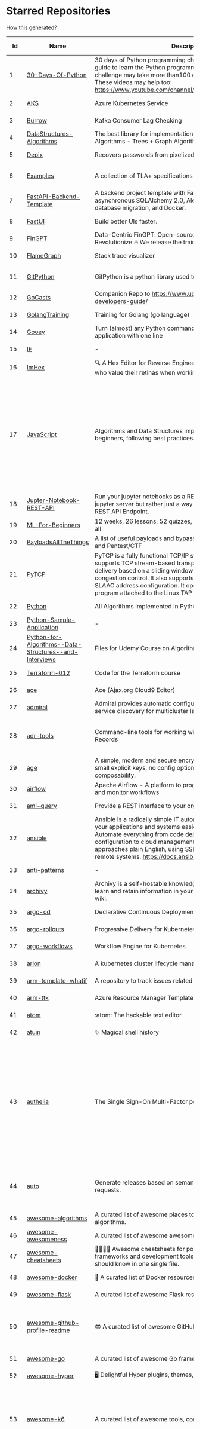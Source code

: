 # Starred Repositories  
[How this generated?](../master/USAGE.md)  
  
| Id 			| Name			| Description | Star Counts | Topics/Tags   | Last Updated 	|  
| ----------- | ----------- 	| ----------- | ----------- | ----------- 	| -----------   |  
|1|[30-Days-Of-Python](https://github.com/Asabeneh/30-Days-Of-Python.git)|30 days of Python programming challenge is a step-by-step guide to learn the Python programming language in 30 days. This challenge may take more than100 days, follow your own pace.  These videos may help too: https://www.youtube.com/channel/UC7PNRuno1rzYPb1xLa4yktw|28268||8-7-2023|  
|2|[AKS](https://github.com/Azure/AKS.git)|Azure Kubernetes Service|1855||12-1-2024|  
|3|[Burrow](https://github.com/linkedin/Burrow.git)|Kafka Consumer Lag Checking|3612||30-10-2023|  
|4|[DataStructures-Algorithms](https://github.com/rachitiitr/DataStructures-Algorithms.git)|The best library for implementation of all Data Structures and Algorithms - Trees + Graph Algorithms too!|2657||13-6-2021|  
|5|[Depix](https://github.com/spipm/Depix.git)|Recovers passwords from pixelized screenshots|24891||27-11-2023|  
|6|[Examples](https://github.com/tlaplus/Examples.git)|A collection of TLA+ specifications of varying complexities|1177|tlaplus, pluscal, protocol, algorithm|7-12-2023|  
|7|[FastAPI-Backend-Template](https://github.com/Aeternalis-Ingenium/FastAPI-Backend-Template.git)|A backend project template with FastAPI, PostgreSQL with asynchronous SQLAlchemy 2.0, Alembic for asynchronous database migration, and Docker.|486||13-12-2023|  
|8|[FastUI](https://github.com/pydantic/FastUI.git)|Build better UIs faster.|3198|fastapi, pydantic, python, react|29-12-2023|  
|9|[FinGPT](https://github.com/AI4Finance-Foundation/FinGPT.git)|Data-Centric FinGPT.  Open-source for open finance!  Revolutionize 🔥    We release the trained model on HuggingFace.|10220||26-12-2023|  
|10|[FlameGraph](https://github.com/brendangregg/FlameGraph.git)|Stack trace visualizer|15889||7-11-2023|  
|11|[GitPython](https://github.com/gitpython-developers/GitPython.git)|GitPython is a python library used to interact with Git repositories.|4238|git-porcelain, git-plumbing, python-library|10-1-2024|  
|12|[GoCasts](https://github.com/StephenGrider/GoCasts.git)|Companion Repo to https://www.udemy.com/go-the-complete-developers-guide/|2033||25-8-2017|  
|13|[GolangTraining](https://github.com/GoesToEleven/GolangTraining.git)|Training for Golang (go language)|9433||28-8-2023|  
|14|[Gooey](https://github.com/chriskiehl/Gooey.git)|Turn (almost) any Python command line program into a full GUI application with one line|20061||8-5-2022|  
|15|[IF](https://github.com/deep-floyd/IF.git)|-|7345||2-6-2023|  
|16|[ImHex](https://github.com/WerWolv/ImHex.git)|🔍 A Hex Editor for Reverse Engineers, Programmers and people who value their retinas when working at 3 AM.|31408||11-1-2024|  
|17|[JavaScript](https://github.com/TheAlgorithms/JavaScript.git)|Algorithms and Data Structures implemented in JavaScript for beginners, following best practices.|30207|algorithm, algorithm-challenges, data-structures, cryptography, cipher, search, sort, sorting-algorithms, mathematics, conversions, hacktoberfest, javascript, algorithms-implemented, algorithms|4-1-2024|  
|18|[Jupter-Notebook-REST-API](https://github.com/Invictify/Jupter-Notebook-REST-API.git)|Run your jupyter notebooks as a REST API endpoint. This isn't a jupyter server but rather just a way to run your notebooks as a REST API Endpoint.|73||31-3-2020|  
|19|[ML-For-Beginners](https://github.com/microsoft/ML-For-Beginners.git)|12 weeks, 26 lessons, 52 quizzes, classic Machine Learning for all|63777||30-11-2023|  
|20|[PayloadsAllTheThings](https://github.com/swisskyrepo/PayloadsAllTheThings.git)|A list of useful payloads and bypass for Web Application Security and Pentest/CTF|54623||11-1-2024|  
|21|[PyTCP](https://github.com/ccie18643/PyTCP.git)|PyTCP is a fully functional TCP/IP stack written in Python. It supports TCP stream-based transport with reliable packet delivery based on a sliding window mechanism and basic congestion control. It also supports IPv6/ICMPv6 protocols with SLAAC address configuration. It operates as a user space program attached to the Linux TAP interface.|318||8-11-2023|  
|22|[Python](https://github.com/TheAlgorithms/Python.git)|All Algorithms implemented in Python|174665||8-1-2024|  
|23|[Python-Sample-Application](https://github.com/uber/Python-Sample-Application.git)|-|370||9-3-2015|  
|24|[Python-for-Algorithms--Data-Structures--and-Interviews](https://github.com/jmportilla/Python-for-Algorithms--Data-Structures--and-Interviews.git)|Files for Udemy Course on Algorithms and Data Structures|2401||1-7-2022|  
|25|[Terraform-012](https://github.com/addamstj/Terraform-012.git)|Code for the Terraform course|121||6-7-2020|  
|26|[ace](https://github.com/ajaxorg/ace.git)|Ace (Ajax.org Cloud9 Editor)|26149||10-1-2024|  
|27|[admiral](https://github.com/istio-ecosystem/admiral.git)|Admiral provides automatic configuration generation, syncing and service discovery for multicluster Istio service mesh|543||10-10-2023|  
|28|[adr-tools](https://github.com/npryce/adr-tools.git)|Command-line tools for working with Architecture Decision Records|4254|architecture-decision-records, documentation, architecture, markdown|30-3-2020|  
|29|[age](https://github.com/FiloSottile/age.git)|A simple, modern and secure encryption tool (and Go library) with small explicit keys, no config options, and UNIX-style composability.|14661||10-1-2024|  
|30|[airflow](https://github.com/apache/airflow.git)|Apache Airflow - A platform to programmatically author, schedule, and monitor workflows|33051||12-1-2024|  
|31|[ami-query](https://github.com/intuit/ami-query.git)|Provide a REST interface to your organization's AMIs|39||31-8-2020|  
|32|[ansible](https://github.com/ansible/ansible.git)|Ansible is a radically simple IT automation platform that makes your applications and systems easier to deploy and maintain. Automate everything from code deployment to network configuration to cloud management, in a language that approaches plain English, using SSH, with no agents to install on remote systems. https://docs.ansible.com.|59867||11-1-2024|  
|33|[anti-patterns](https://github.com/tonybaloney/anti-patterns.git)|-|169||15-7-2022|  
|34|[archivy](https://github.com/archivy/archivy.git)|Archivy is a self-hostable knowledge repository that allows you to learn and retain information in your own personal and extensible wiki.|3122||25-7-2023|  
|35|[argo-cd](https://github.com/argoproj/argo-cd.git)|Declarative Continuous Deployment for Kubernetes|15111||11-1-2024|  
|36|[argo-rollouts](https://github.com/argoproj/argo-rollouts.git)|Progressive Delivery for Kubernetes|2338||11-1-2024|  
|37|[argo-workflows](https://github.com/argoproj/argo-workflows.git)|Workflow Engine for Kubernetes|13910||11-1-2024|  
|38|[arlon](https://github.com/arlonproj/arlon.git)|A kubernetes cluster lifecycle management and configuration tool|124||13-11-2023|  
|39|[arm-template-whatif](https://github.com/Azure/arm-template-whatif.git)|A repository to track issues related to what-if noise suppression|85||2-8-2022|  
|40|[arm-ttk](https://github.com/Azure/arm-ttk.git)|Azure Resource Manager Template Toolkit|420||22-11-2023|  
|41|[atom](https://github.com/atom/atom.git)|:atom: The hackable text editor|59812||22-11-2022|  
|42|[atuin](https://github.com/atuinsh/atuin.git)|✨ Magical shell history|13907|shell, rust, zsh, history, fish, bash|10-1-2024|  
|43|[authelia](https://github.com/authelia/authelia.git)|The Single Sign-On Multi-Factor portal for web apps|18401|totp, u2f, ldap, sso-authentication, yubikey, two-factor-authentication, docker, kubernetes, sso, multifactor, push-notifications, mfa, two-factor, authentication, security, golang, 2fa, oauth2, openid-connect, webauthn|12-1-2024|  
|44|[auto](https://github.com/intuit/auto.git)|Generate releases based on semantic version labels on pull requests.|2149|release, auto-release, github, slack, jira, releases, publishing, hack, hacktoberfest|23-10-2023|  
|45|[awesome-algorithms](https://github.com/tayllan/awesome-algorithms.git)|A curated list of awesome places to learn and/or practice algorithms.|16566||22-9-2023|  
|46|[awesome-awesomeness](https://github.com/bayandin/awesome-awesomeness.git)|A curated list of awesome awesomeness|30956||24-3-2022|  
|47|[awesome-cheatsheets](https://github.com/LeCoupa/awesome-cheatsheets.git)|👩‍💻👨‍💻 Awesome cheatsheets for popular programming languages, frameworks and development tools. They include everything you should know in one single file.|35870||29-12-2023|  
|48|[awesome-docker](https://github.com/veggiemonk/awesome-docker.git)|:whale: A curated list of Docker resources and projects|27326||4-1-2024|  
|49|[awesome-flask](https://github.com/humiaozuzu/awesome-flask.git)|A curated list of awesome Flask resources and plugins|11745||17-9-2019|  
|50|[awesome-github-profile-readme](https://github.com/abhisheknaiidu/awesome-github-profile-readme.git)|😎 A curated list of awesome GitHub Profile READMEs 📝|20917|awesome-list, awesome, github, github-readme, github-profile-readme, portfolio, profile-readme|9-10-2022|  
|51|[awesome-go](https://github.com/avelino/awesome-go.git)|A curated list of awesome Go frameworks, libraries and software|114655||6-1-2024|  
|52|[awesome-hyper](https://github.com/bnb/awesome-hyper.git)|🖥 Delightful Hyper plugins, themes, and resources|10486||13-7-2021|  
|53|[awesome-k6](https://github.com/grafana/awesome-k6.git)|A curated list of awesome tools, content and projects using k6|481|load-testing, performance-monitoring, performance-testing, test-automation, testing, testing-tools, awesome, awesome-list|11-1-2024|  
|54|[awesome-k8s-resources](https://github.com/tomhuang12/awesome-k8s-resources.git)|A curated list of awesome Kubernetes tools and resources.|2857|kubernetes, kubernetes-resources, list, awesome-list, kubernetes-networking, kubernetes-operational, kubernetes-clusters|5-7-2023|  
|55|[awesome-kubernetes](https://github.com/ramitsurana/awesome-kubernetes.git)|A curated list for awesome kubernetes sources :ship::tada:|14484||18-12-2023|  
|56|[awesome-macOS](https://github.com/iCHAIT/awesome-macOS.git)|  A curated list of awesome applications, softwares, tools and shiny things for macOS.|15029||5-1-2024|  
|57|[awesome-machine-learning](https://github.com/josephmisiti/awesome-machine-learning.git)|A curated list of awesome Machine Learning frameworks, libraries and software.|62177||6-12-2023|  
|58|[awesome-macos-command-line](https://github.com/herrbischoff/awesome-macos-command-line.git)|Use your macOS terminal shell to do awesome things.|28117||2-9-2021|  
|59|[awesome-microservices](https://github.com/mfornos/awesome-microservices.git)|A curated list of Microservice Architecture related principles and technologies.|12711||16-12-2023|  
|60|[awesome-pentest](https://github.com/enaqx/awesome-pentest.git)|A collection of awesome penetration testing resources, tools and other shiny things|19843||20-12-2023|  
|61|[awesome-python](https://github.com/vinta/awesome-python.git)|A curated list of awesome Python frameworks, libraries, software and resources|193831||13-7-2023|  
|62|[awesome-python-applications](https://github.com/mahmoud/awesome-python-applications.git)|💿 Free software that works great, and also happens to be open-source Python. |15080||31-3-2023|  
|63|[awesome-readme](https://github.com/matiassingers/awesome-readme.git)|A curated list of awesome READMEs|15986||4-11-2023|  
|64|[awesome-sanic](https://github.com/mekicha/awesome-sanic.git)|A curated list of awesome Sanic resources and extensions|720||9-5-2023|  
|65|[awesome-scalability](https://github.com/binhnguyennus/awesome-scalability.git)|The Patterns of Scalable, Reliable, and Performant Large-Scale Systems|50461||7-1-2024|  
|66|[awesome-selfhosted](https://github.com/awesome-selfhosted/awesome-selfhosted.git)|A list of Free Software network services and web applications which can be hosted on your own servers|164350||11-1-2024|  
|67|[awesome-shell](https://github.com/alebcay/awesome-shell.git)|A curated list of awesome command-line frameworks, toolkits, guides and gizmos. Inspired by awesome-php.|29753||11-11-2023|  
|68|[awesome-sysadmin](https://github.com/awesome-foss/awesome-sysadmin.git)|A curated list of amazingly awesome open-source sysadmin resources.|21151||30-11-2023|  
|69|[awesome-vscode](https://github.com/viatsko/awesome-vscode.git)|🎨 A curated list of delightful VS Code packages and resources.|23737||3-8-2023|  
|70|[awless](https://github.com/wallix/awless.git)|A Mighty CLI for AWS|4949||10-12-2018|  
|71|[aws-cdk](https://github.com/aws/aws-cdk.git)|The AWS Cloud Development Kit is a framework for defining cloud infrastructure in code|10874||12-1-2024|  
|72|[aws-cdk-examples](https://github.com/aws-samples/aws-cdk-examples.git)|Example projects using the AWS CDK|4626|cdk, cdk-examples|2-1-2024|  
|73|[aws-eks-kubernetes-masterclass](https://github.com/stacksimplify/aws-eks-kubernetes-masterclass.git)|AWS EKS Kubernetes - Masterclass   DevOps, Microservices|1105||2-1-2024|  
|74|[azure-cli](https://github.com/Azure/azure-cli.git)|Azure Command-Line Interface|3770||12-1-2024|  
|75|[azure-docs-bicep-samples](https://github.com/Azure/azure-docs-bicep-samples.git)|-|64||5-12-2023|  
|76|[azure-functions-host](https://github.com/Azure/azure-functions-host.git)|The host/runtime that powers Azure Functions|1883||12-1-2024|  
|77|[azure-monitor-opencensus-python](https://github.com/Azure-Samples/azure-monitor-opencensus-python.git)|Sample repository demonstrating Azure Monitor exporters for Opencensus Python|24||1-6-2023|  
|78|[azure-powershell](https://github.com/Azure/azure-powershell.git)|Microsoft Azure PowerShell|3946||12-1-2024|  
|79|[azure-quickstart-templates](https://github.com/Azure/azure-quickstart-templates.git)|Azure Quickstart Templates|13504||9-1-2024|  
|80|[azure-rest-api-specs](https://github.com/Azure/azure-rest-api-specs.git)|The source for REST API specifications for Microsoft Azure.|2318||12-1-2024|  
|81|[azure-sdk-for-python](https://github.com/Azure/azure-sdk-for-python.git)|This repository is for active development of the Azure SDK for Python. For consumers of the SDK we recommend visiting our public developer docs at https://docs.microsoft.com/python/azure/ or our versioned developer docs at https://azure.github.io/azure-sdk-for-python. |4053||12-1-2024|  
|82|[azure4everyone-samples](https://github.com/MarczakIO/azure4everyone-samples.git)|-|243||12-2-2022|  
|83|[badges](https://github.com/Naereen/badges.git)|:pencil: Markdown code for lots of small badges :ribbon: :pushpin: (shields.io, forthebadge.com etc) :sunglasses:. Contributions are welcome! Please add yours!|4083||24-11-2023|  
|84|[bat](https://github.com/sharkdp/bat.git)|A cat(1) clone with wings.|44613||3-1-2024|  
|85|[bcc](https://github.com/iovisor/bcc.git)|BCC - Tools for BPF-based Linux IO analysis, networking, monitoring, and more|18724||10-1-2024|  
|86|[bitcoin](https://github.com/bitcoin/bitcoin.git)|Bitcoin Core integration/staging tree|73276||11-1-2024|  
|87|[black](https://github.com/psf/black.git)|The uncompromising Python code formatter|35810||11-1-2024|  
|88|[blackfriday](https://github.com/russross/blackfriday.git)|Blackfriday: a markdown processor for Go|5288||27-10-2020|  
|89|[bokeh](https://github.com/bokeh/bokeh.git)|Interactive Data Visualization in the browser, from  Python|18479||9-1-2024|  
|90|[boulder](https://github.com/letsencrypt/boulder.git)|An ACME-based certificate authority, written in Go. |4862||11-1-2024|  
|91|[brooklin](https://github.com/linkedin/brooklin.git)|An extensible distributed system for reliable nearline data streaming at scale|874||6-12-2023|  
|92|[caddy](https://github.com/caddyserver/caddy.git)|Fast and extensible multi-platform HTTP/1-2-3 web server with automatic HTTPS|51570||10-1-2024|  
|93|[cdk8s](https://github.com/cdk8s-team/cdk8s.git)|Define Kubernetes native apps and abstractions using object-oriented programming|3963||11-1-2024|  
|94|[cdnjs](https://github.com/cdnjs/cdnjs.git)|🤖 CDN assets - The #1 free and open source CDN built to make life easier for developers.|10052|||  
|95|[celery](https://github.com/celery/celery.git)|Distributed Task Queue (development branch)|22866||11-1-2024|  
|96|[cello](https://github.com/cello-proj/cello.git)|Run infrastructure as code (IaC) software tools including CDK, Terraform and Cloud Formation via GitOps.|267||25-9-2023|  
|97|[cfssl](https://github.com/cloudflare/cfssl.git)|CFSSL: Cloudflare's PKI and TLS toolkit|8250||2-1-2024|  
|98|[chalice](https://github.com/aws/chalice.git)|Python Serverless Microframework for AWS|10148||14-12-2023|  
|99|[chaosmonkey](https://github.com/Netflix/chaosmonkey.git)|Chaos Monkey is a resiliency tool that helps applications tolerate random instance failures.|14167|||  
|100|[chartmuseum](https://github.com/helm/chartmuseum.git)|helm chart repository server|3388||31-12-2023|  
|101|[charts](https://github.com/helm/charts.git)|⚠️(OBSOLETE) Curated applications for Kubernetes|15532|kubernetes, charts, helm|21-12-2021|  
|102|[cheat.sh](https://github.com/chubin/cheat.sh.git)|the only cheat sheet you need|36823||18-4-2022|  
|103|[chef](https://github.com/chef/chef.git)|Chef Infra, a powerful automation platform that transforms infrastructure into code automating how infrastructure is configured, deployed and managed across any environment, at any scale|7391||11-1-2024|  
|104|[cilium](https://github.com/cilium/cilium.git)|eBPF-based Networking, Security, and Observability|17542|containers, bpf, security, kubernetes, kubernetes-networking, cni, kernel, loadbalancing, monitoring, troubleshooting, xdp, ebpf, k8s, observability, networking, cncf|11-1-2024|  
|105|[cli](https://github.com/cli/cli.git)|GitHub’s official command line tool|34239||11-1-2024|  
|106|[cli](https://github.com/snyk/cli.git)|Snyk CLI scans and monitors your projects for security vulnerabilities.|4674||10-1-2024|  
|107|[click](https://github.com/pallets/click.git)|Python composable command line interface toolkit|14681||29-12-2023|  
|108|[cobra](https://github.com/spf13/cobra.git)|A Commander for modern Go CLI interactions|34787||6-1-2024|  
|109|[coding-interview-university](https://github.com/jwasham/coding-interview-university.git)|A complete computer science study plan to become a software engineer.|275074||6-1-2024|  
|110|[compose](https://github.com/docker/compose.git)|Define and run multi-container applications with Docker|31448|docker, docker-compose, orchestration, go, golang|11-1-2024|  
|111|[confd](https://github.com/kelseyhightower/confd.git)|Manage local application configuration files using templates and data from etcd or consul|8227||9-12-2023|  
|112|[consul](https://github.com/hashicorp/consul.git)|Consul is a distributed, highly available, and data center aware solution to connect and configure applications across dynamic, distributed infrastructure.|27472||11-1-2024|  
|113|[containerd](https://github.com/containerd/containerd.git)|An open and reliable container runtime|15447|containerd, oci, containers, docker, cncf, cri, kubernetes, hacktoberfest|12-1-2024|  
|114|[core](https://github.com/home-assistant/core.git)|:house_with_garden: Open source home automation that puts local control and privacy first.|65573||12-1-2024|  
|115|[coreutils](https://github.com/uutils/coreutils.git)|Cross-platform Rust rewrite of the GNU coreutils|16211||11-1-2024|  
|116|[crouton](https://github.com/dnschneid/crouton.git)|Chromium OS Universal Chroot Environment|8447||27-11-2022|  
|117|[cruise-control](https://github.com/linkedin/cruise-control.git)|Cruise-control is the first of its kind to fully automate the dynamic workload rebalance and self-healing of a Kafka cluster. It provides great value to Kafka users by simplifying the operation of Kafka clusters.|2582||5-1-2024|  
|118|[curl](https://github.com/curl/curl.git)|A command line tool and library for transferring data with URL syntax, supporting DICT, FILE, FTP, FTPS, GOPHER, GOPHERS, HTTP, HTTPS, IMAP, IMAPS, LDAP, LDAPS, MQTT, POP3, POP3S, RTMP, RTMPS, RTSP, SCP, SFTP, SMB, SMBS, SMTP, SMTPS, TELNET, TFTP, WS and WSS. libcurl offers a myriad of powerful features|32834|http, https, ftp, user-agent, client, library, curl, libcurl, c, transfer-data, ldap, mqtt, sftp, scp, imaps, gopher, pop3, transferring-data, hacktoberfest, websocket|11-1-2024|  
|119|[dailybot](https://github.com/sapumar/dailybot.git)|Simple telegram bot to remind about the daily stand up|8||23-12-2021|  
|120|[dapr](https://github.com/dapr/dapr.git)|Dapr is a portable, event-driven, runtime for building distributed applications across cloud and edge.|22806||11-1-2024|  
|121|[dashboard](https://github.com/kubernetes/dashboard.git)|General-purpose web UI for Kubernetes clusters|13382||12-1-2024|  
|122|[design-patterns-for-humans](https://github.com/kamranahmedse/design-patterns-for-humans.git)|An ultra-simplified explanation to design patterns|42672||17-5-2023|  
|123|[diagrams](https://github.com/mingrammer/diagrams.git)|:art: Diagram as Code for prototyping cloud system architectures|32308||5-1-2024|  
|124|[discourse](https://github.com/discourse/discourse.git)|A platform for community discussion. Free, open, simple.|39433||12-1-2024|  
|125|[django](https://github.com/django/django.git)|The Web framework for perfectionists with deadlines.|74989||12-1-2024|  
|126|[django-health-check](https://github.com/revsys/django-health-check.git)|a pluggable app that runs a full check on the deployment, using a number of plugins to check e.g. database, queue server, celery processes, etc.|1097|django, monitoring|13-12-2023|  
|127|[dns](https://github.com/miekg/dns.git)|DNS library in Go|7611|||  
|128|[dnscontrol](https://github.com/StackExchange/dnscontrol.git)|Synchronize your DNS to multiple providers from a simple DSL|2863||11-1-2024|  
|129|[dnsperf](https://github.com/cobblau/dnsperf.git)|A DNS performance tool.|213||14-10-2017|  
|130|[docker-cheat-sheet](https://github.com/wsargent/docker-cheat-sheet.git)|Docker Cheat Sheet|21745||23-6-2022|  
|131|[docker_practice](https://github.com/yeasy/docker_practice.git)|Learn and understand Docker&Container technologies, with real DevOps practice!|23322|docker, book, cloud-computing, container, kubernetes, swarm, mesos, spark, devops, linux|30-12-2023|  
|132|[drawio](https://github.com/jgraph/drawio.git)|draw.io is a JavaScript, client-side editor for general diagramming.|37354||9-1-2024|  
|133|[duf](https://github.com/muesli/duf.git)|Disk Usage/Free Utility - a better 'df' alternative|11903||20-9-2023|  
|134|[echo](https://github.com/labstack/echo.git)|High performance, minimalist Go web framework|27550||20-12-2023|  
|135|[ecs-refarch-service-discovery](https://github.com/awslabs/ecs-refarch-service-discovery.git)|An EC2 Container Service Reference Architecture for providing Service Discovery to containers using CloudWatch Events, Lambda and Route 53 private hosted zones. |445||25-7-2016|  
|136|[eks-anywhere](https://github.com/aws/eks-anywhere.git)|Run Amazon EKS on your own infrastructure 🚀|1873|kubernetes, aws, k8s, kubernetes-cluster, kubernetes-deployment, eks, vmware, docker, baremetal, baremetal-provisioning, tinkerbell|11-1-2024|  
|137|[elasticsearch](https://github.com/elastic/elasticsearch.git)|Free and Open, Distributed, RESTful Search Engine|66388||11-1-2024|  
|138|[emissary](https://github.com/emissary-ingress/emissary.git)|open source Kubernetes-native API gateway for microservices built on the Envoy Proxy|4203||8-1-2024|  
|139|[engineering-blogs](https://github.com/kilimchoi/engineering-blogs.git)|A curated list of engineering blogs|27579||28-10-2022|  
|140|[envoy](https://github.com/envoyproxy/envoy.git)|Cloud-native high-performance edge/middle/service proxy|23330||12-1-2024|  
|141|[eruda](https://github.com/liriliri/eruda.git)|Console for mobile browsers|16692||5-11-2023|  
|142|[espanso](https://github.com/espanso/espanso.git)|Cross-platform Text Expander written in Rust|8599||17-12-2023|  
|143|[etcd](https://github.com/etcd-io/etcd.git)|Distributed reliable key-value store for the most critical data of a distributed system|45546||11-1-2024|  
|144|[ewd998](https://github.com/tlaplus-workshops/ewd998.git)|Distributed termination detection on a ring, due to Shmuel Safra:|45||21-7-2023|  
|145|[examples](https://github.com/kubernetes/examples.git)|Kubernetes application example tutorials|5920|||  
|146|[excalidraw](https://github.com/excalidraw/excalidraw.git)|Virtual whiteboard for sketching hand-drawn like diagrams|62977|productivity, collaboration, diagrams, drawing, whiteboard, canvas, hacktoberfest|11-1-2024|  
|147|[faas](https://github.com/openfaas/faas.git)|OpenFaaS - Serverless Functions Made Simple|24138||11-1-2024|  
|148|[falcon](https://github.com/falconry/falcon.git)|The no-magic web data plane API and microservices framework for Python developers, with a focus on reliability, correctness, and performance at scale.|9307||26-12-2023|  
|149|[fastapi-cache](https://github.com/long2ice/fastapi-cache.git)|fastapi-cache is a tool to cache fastapi response and function result, with backends support redis and memcached.|971||7-12-2023|  
|150|[fastapi-code-generator](https://github.com/koxudaxi/fastapi-code-generator.git)|This code generator creates FastAPI app from an openapi file.|864||7-9-2023|  
|151|[fastapi-jwt](https://github.com/testdrivenio/fastapi-jwt.git)|secure a FastAPI app by enabling authentication using JSON Web Tokens (JWTs)|100|fastapi, jwt-authentication|31-1-2023|  
|152|[fastapi-mvc](https://github.com/fastapi-mvc/fastapi-mvc.git)|Developer productivity tool for making high-quality FastAPI production-ready APIs.|515||3-1-2024|  
|153|[fastapi-utils](https://github.com/dmontagu/fastapi-utils.git)|Reusable utilities for FastAPI|1643||19-3-2023|  
|154|[fastapi_client](https://github.com/dmontagu/fastapi_client.git)|FastAPI client generator|321||11-2-2021|  
|155|[fastapi_profiler](https://github.com/sunhailin-Leo/fastapi_profiler.git)|A FastAPI Middleware of joerick/pyinstrument to check your service performance.|168||5-5-2023|  
|156|[fasthttp](https://github.com/valyala/fasthttp.git)|Fast HTTP package for Go. Tuned for high performance. Zero memory allocations in hot paths. Up to 10x faster than net/http|20573||9-1-2024|  
|157|[fauxpilot](https://github.com/fauxpilot/fauxpilot.git)|FauxPilot - an open-source alternative to GitHub Copilot server|13777||29-5-2023|  
|158|[fd](https://github.com/sharkdp/fd.git)|A simple, fast and user-friendly alternative to 'find'|30245||8-1-2024|  
|159|[fish-shell](https://github.com/fish-shell/fish-shell.git)|The user-friendly command line shell.|23299||11-1-2024|  
|160|[flasgger](https://github.com/flasgger/flasgger.git)|Easy OpenAPI specs and Swagger UI for your Flask API|3428||18-5-2023|  
|161|[flask](https://github.com/pallets/flask.git)|The Python micro framework for building web applications.|65444||1-1-2024|  
|162|[flask-caching](https://github.com/pallets-eco/flask-caching.git)|A caching extension for Flask|845||6-1-2024|  
|163|[flask-celery-example](https://github.com/miguelgrinberg/flask-celery-example.git)|This repository contains the example code for my blog article Using Celery with Flask.|1163||12-9-2021|  
|164|[flask-swagger-ui](https://github.com/sveint/flask-swagger-ui.git)|Swagger UI blueprint for flask|173||24-5-2022|  
|165|[forcediphttpsadapter](https://github.com/Roadmaster/forcediphttpsadapter.git)|A requests TransportAdapter allowing to force a specific IP for HTTPS connections.|52||11-8-2023|  
|166|[fortio](https://github.com/fortio/fortio.git)|Fortio load testing library, command line tool, advanced echo server and web UI in go (golang). Allows to specify a set query-per-second load and record latency histograms and other useful stats.|3089||19-12-2023|  
|167|[fortio-operator](https://github.com/verfio/fortio-operator.git)|Load Testing Operator within the Kubernetes cluster and outside of it.|36||18-3-2019|  
|168|[game_control](https://github.com/ChoudharyChanchal/game_control.git)|-|737||19-7-2020|  
|169|[gin](https://github.com/gin-gonic/gin.git)|Gin is a HTTP web framework written in Go (Golang). It features a Martini-like API with much better performance -- up to 40 times faster. If you need smashing performance, get yourself some Gin.|73581||13-12-2023|  
|170|[gitbook](https://github.com/GitbookIO/gitbook.git)|📝 Modern documentation format and toolchain using Git and Markdown|26067||2-3-2023|  
|171|[github-cheat-sheet](https://github.com/tiimgreen/github-cheat-sheet.git)|A list of cool features of Git and GitHub.|43947||15-10-2023|  
|172|[github-readme-stats](https://github.com/anuraghazra/github-readme-stats.git)|:zap: Dynamically generated stats for your github readmes|62351||8-1-2024|  
|173|[github1s](https://github.com/conwnet/github1s.git)|One second to read GitHub code with VS Code.|22384||17-11-2023|  
|174|[gloo](https://github.com/solo-io/gloo.git)|The Feature-rich, Kubernetes-native, Next-Generation API Gateway Built on Envoy|3927||10-1-2024|  
|175|[go-leetcode](https://github.com/austingebauer/go-leetcode.git)|A collection of 100+ popular LeetCode problems solved in Go.|1758||26-11-2023|  
|176|[go-spew](https://github.com/davecgh/go-spew.git)|Implements a deep pretty printer for Go data structures to aid in debugging|5814||30-8-2018|  
|177|[goaccess](https://github.com/allinurl/goaccess.git)|GoAccess is a real-time web log analyzer and interactive viewer that runs in a terminal in *nix systems or through your browser.|17073||11-1-2024|  
|178|[gobgp](https://github.com/osrg/gobgp.git)|BGP implemented in the Go Programming Language|3382||3-1-2024|  
|179|[gods](https://github.com/emirpasic/gods.git)|GoDS (Go Data Structures) - Sets, Lists, Stacks, Maps, Trees, Queues, and much more|14859||7-1-2024|  
|180|[golang-web-dev](https://github.com/GoesToEleven/golang-web-dev.git)|-|3260||13-12-2019|  
|181|[goldmark](https://github.com/yuin/goldmark.git)|:trophy: A markdown parser written in Go. Easy to extend, standard(CommonMark) compliant, well structured.|3080||21-11-2023|  
|182|[google-cloud-python](https://github.com/googleapis/google-cloud-python.git)|Google Cloud Client Library for Python|4502|||  
|183|[googlesre](https://github.com/google/googlesre.git)|-|151||29-10-2023|  
|184|[goreleaser](https://github.com/goreleaser/goreleaser.git)|Deliver Go binaries as fast and easily as possible|12468||12-1-2024|  
|185|[gotty](https://github.com/yudai/gotty.git)|Share your terminal as a web application|18256||13-12-2017|  
|186|[gping](https://github.com/orf/gping.git)|Ping, but with a graph|9822||15-12-2023|  
|187|[gpt-pilot](https://github.com/Pythagora-io/gpt-pilot.git)|Dev tool that writes scalable apps from scratch while the developer oversees the implementation|20373|ai, codegen, developer-tools, gpt-4, coding-assistant, research-project|10-1-2024|  
|188|[grafana](https://github.com/grafana/grafana.git)|The open and composable observability and data visualization platform. Visualize metrics, logs, and traces from multiple sources like Prometheus, Loki, Elasticsearch, InfluxDB, Postgres and many more. |58760||11-1-2024|  
|189|[graphene-django](https://github.com/graphql-python/graphene-django.git)|Build powerful, efficient, and flexible GraphQL APIs with seamless Django integration.|4184||20-12-2023|  
|190|[grequests](https://github.com/spyoungtech/grequests.git)|Requests + Gevent = <3|4361||8-6-2023|  
|191|[greykite](https://github.com/linkedin/greykite.git)|A flexible, intuitive and fast forecasting library|1765||7-6-2023|  
|192|[guacamole-server](https://github.com/apache/guacamole-server.git)|Mirror of Apache Guacamole Server|2750|||  
|193|[healthchecks](https://github.com/healthchecks/healthchecks.git)|Open-source cron job and background task monitoring service, written in Python & Django|6918||10-1-2024|  
|194|[helm-git-repo](https://github.com/yks0000/helm-git-repo.git)|A Helm Repo (Automatically build index.yaml)|1||6-4-2021|  
|195|[homebrew-cask](https://github.com/Homebrew/homebrew-cask.git)|🍻 A CLI workflow for the administration of macOS applications distributed as binaries|20312|homebrew, cask, hacktoberfest|12-1-2024|  
|196|[homepage](https://github.com/gethomepage/homepage.git)|A highly customizable homepage (or startpage / application dashboard) with Docker and service API integrations.|12262||10-1-2024|  
|197|[how-web-works](https://github.com/vasanthk/how-web-works.git)|What happens behind the scenes when we type www.google.com in a browser?|15283||13-3-2023|  
|198|[howdoi](https://github.com/gleitz/howdoi.git)|instant coding answers via the command line|10337||6-1-2024|  
|199|[htmlq](https://github.com/mgdm/htmlq.git)|Like jq, but for HTML.|6725||15-4-2023|  
|200|[htop](https://github.com/htop-dev/htop.git)|htop - an interactive process viewer|5607||11-1-2024|  
|201|[http-api-design](https://github.com/interagent/http-api-design.git)|HTTP API design guide extracted from work on the Heroku Platform API|13649||18-11-2021|  
|202|[http2smugl](https://github.com/neex/http2smugl.git)|-|507||12-10-2023|  
|203|[hub](https://github.com/mislav/hub.git)|A command-line tool that makes git easier to use with GitHub.|22618||4-10-2023|  
|204|[hugo-PaperMod](https://github.com/adityatelange/hugo-PaperMod.git)| A fast, clean, responsive Hugo theme.|7872|||  
|205|[hyper](https://github.com/vercel/hyper.git)|A terminal built on web technologies|42081||10-1-2024|  
|206|[influxdb](https://github.com/influxdata/influxdb.git)|Scalable datastore for metrics, events, and real-time analytics|27060||10-1-2024|  
|207|[ingress-nginx](https://github.com/kubernetes/ingress-nginx.git)|Ingress-NGINX Controller for Kubernetes|16187|ingress-controller, kubernetes, nginx|8-1-2024|  
|208|[inshellisense](https://github.com/microsoft/inshellisense.git)|IDE style command line auto complete|7772|autocomplete, bash, cli, fish, linux, macos, powershell, pwsh, terminal, windows, zsh|8-1-2024|  
|209|[interactive-coding-challenges](https://github.com/donnemartin/interactive-coding-challenges.git)|120+ interactive Python coding interview challenges (algorithms and data structures).  Includes Anki flashcards.|28294||5-8-2020|  
|210|[interview](https://github.com/mission-peace/interview.git)|Interview questions|10927||30-7-2018|  
|211|[ipvs](https://github.com/cloudflare/ipvs.git)|Package ipvs allows you to manage Linux IPVS services and destinations|121||8-11-2023|  
|212|[ipython](https://github.com/ipython/ipython.git)|Official repository for IPython itself. Other repos in the IPython organization contain things like the website, documentation builds, etc.|16049||10-1-2024|  
|213|[iris](https://github.com/linkedin/iris.git)|Iris is a highly configurable and flexible service for paging and messaging.|778||27-6-2022|  
|214|[iris](https://github.com/kataras/iris.git)|The fastest HTTP/2 Go Web Framework. New, modern and easy to learn. Fast development with Code you control. Unbeatable cost-performance ratio :rocket:|24636||10-1-2024|  
|215|[it-tools](https://github.com/CorentinTh/it-tools.git)|Collection of handy online tools for developers, with great UX. |7515|vuejs, tools, tool, converter, website, frontend, developer-tools, developer-productivity, productivity, javascript, typescript|21-12-2023|  
|216|[ivy](https://github.com/unifyai/ivy.git)|The Unified AI Framework|13864|python, machine-learning, deep-learning, neural-network, gpu, autograd, ivy, abstraction, template, tensorflow, pytorch, mxnet, numpy, jax|11-1-2024|  
|217|[jaeger](https://github.com/jaegertracing/jaeger.git)|CNCF Jaeger, a Distributed Tracing Platform|18886||10-1-2024|  
|218|[javascript-questions](https://github.com/lydiahallie/javascript-questions.git)|A long list of (advanced) JavaScript questions, and their explanations :sparkles:  |57916||17-11-2023|  
|219|[jedis](https://github.com/redis/jedis.git)|Redis Java client|11460|redis, java, jedis, redis-client, redis-cluster|10-1-2024|  
|220|[jira](https://github.com/go-jira/jira.git)|simple jira command line client in Go|2646||27-10-2022|  
|221|[jq](https://github.com/jqlang/jq.git)|Command-line JSON processor|27612||9-1-2024|  
|222|[jsii](https://github.com/aws/jsii.git)|jsii allows code in any language to naturally interact with JavaScript classes. It is the technology that enables the AWS Cloud Development Kit to deliver polyglot libraries from a single codebase!|2479||11-1-2024|  
|223|[k2tf](https://github.com/sl1pm4t/k2tf.git)|Kubernetes YAML to Terraform HCL converter|1116|terraform, kubernetes, yaml, hcl, tool, utility, command-line-tool, converter, hashicorp, hashicorp-terraform|5-7-2023|  
|224|[k3s](https://github.com/k3s-io/k3s.git)|Lightweight Kubernetes|25472||12-1-2024|  
|225|[k6](https://github.com/grafana/k6.git)|A modern load testing tool, using Go and JavaScript - https://k6.io|22418||11-1-2024|  
|226|[k6-benchmarks](https://github.com/grafana/k6-benchmarks.git)|-|30||13-10-2023|  
|227|[k6-example-woocommerce](https://github.com/grafana/k6-example-woocommerce.git)|Example k6 scripts targeting a WooCommerce deployment|39|examples|11-9-2023|  
|228|[kafka-monitor](https://github.com/linkedin/kafka-monitor.git)|Xinfra Monitor monitors the availability of Kafka clusters by producing synthetic workloads using end-to-end pipelines to obtain derived vital statistics - E2E latency, service produce/consume availability, offsets commit availability & latency, message loss rate and more.|1990||22-3-2023|  
|229|[kapacitor](https://github.com/influxdata/kapacitor.git)|Open source framework for processing, monitoring, and alerting on time series data|2264||27-11-2023|  
|230|[kargo](https://github.com/akuity/kargo.git)|Application lifecycle orchestration|1096|argocd, gitops, k8s, kubernetes, cd, delivery|11-1-2024|  
|231|[katib](https://github.com/kubeflow/katib.git)|Repository for hyperparameter tuning|1390||9-1-2024|  
|232|[katran](https://github.com/facebookincubator/katran.git)|A high performance layer 4 load balancer|4398||11-1-2024|  
|233|[kb](https://github.com/gnebbia/kb.git)|A minimalist command line knowledge base manager|3054||17-10-2023|  
|234|[kind](https://github.com/kubernetes-sigs/kind.git)|Kubernetes IN Docker - local clusters for testing Kubernetes|12393||26-12-2023|  
|235|[krew](https://github.com/kubernetes-sigs/krew.git)|📦 Find and install kubectl plugins|5974|kubectl, kubectl-plugins, k8s-sig-cli|14-11-2023|  
|236|[kube-capacity](https://github.com/robscott/kube-capacity.git)|A simple CLI that provides an overview of the resource requests, limits, and utilization in a Kubernetes cluster|1820|kubernetes, utilization, resource-management|4-1-2024|  
|237|[kubebuilder](https://github.com/kubernetes-sigs/kubebuilder.git)|Kubebuilder - SDK for building Kubernetes APIs using CRDs|7133||19-12-2023|  
|238|[kubectl-tree](https://github.com/ahmetb/kubectl-tree.git)|kubectl plugin to browse Kubernetes object hierarchies as a tree 🎄 (star the repo if you are using)|2743|kubectl-plugin, kubectl-plugins, kubectl|18-12-2023|  
|239|[kubectx](https://github.com/ahmetb/kubectx.git)|Faster way to switch between clusters and namespaces in kubectl|16391||25-12-2023|  
|240|[kubeflow](https://github.com/kubeflow/kubeflow.git)|Machine Learning Toolkit for Kubernetes|13316||19-12-2023|  
|241|[kubernetes-network-policy-recipes](https://github.com/ahmetb/kubernetes-network-policy-recipes.git)|Example recipes for Kubernetes Network Policies that you can just copy paste|5176||21-11-2023|  
|242|[kubescape](https://github.com/kubescape/kubescape.git)|Kubescape is an open-source Kubernetes security platform for your IDE, CI/CD pipelines, and clusters. It includes risk analysis, security, compliance, and misconfiguration scanning, saving Kubernetes users and administrators precious time, effort, and resources.|9420||11-1-2024|  
|243|[kubeshark](https://github.com/kubeshark/kubeshark.git)|The API traffic analyzer for Kubernetes providing real-time K8s protocol-level visibility, capturing and monitoring all traffic and payloads going in, out and across containers, pods, nodes and clusters. Inspired by Wireshark, purposely built for Kubernetes|10207||10-1-2024|  
|244|[kubesphere](https://github.com/kubesphere/kubesphere.git)|The container platform tailored for Kubernetes multi-cloud, datacenter, and edge management ⎈ 🖥 ☁️|13925||6-12-2023|  
|245|[kubespray](https://github.com/kubernetes-sigs/kubespray.git)|Deploy a Production Ready Kubernetes Cluster|14939||12-1-2024|  
|246|[kubewatch](https://github.com/vmware-archive/kubewatch.git)|Watch k8s events and trigger Handlers|2444||8-4-2022|  
|247|[kudu](https://github.com/projectkudu/kudu.git)|Kudu is the engine behind git/hg deployments, WebJobs, and various other features in Azure Web Sites. It can also run outside of Azure.|3086||8-12-2023|  
|248|[labs](https://github.com/docker/labs.git)|This is a collection of tutorials for learning how to use Docker with various tools. Contributions welcome.|11409||18-4-2022|  
|249|[lazydocker](https://github.com/jesseduffield/lazydocker.git)|The lazier way to manage everything docker|31911||27-10-2023|  
|250|[learn-python](https://github.com/trekhleb/learn-python.git)|📚 Playground and cheatsheet for learning Python. Collection of Python scripts that are split by topics and contain code examples with explanations.|15418||21-7-2023|  
|251|[learn-regex](https://github.com/ziishaned/learn-regex.git)|Learn regex the easy way|44811||1-6-2023|  
|252|[learnopencv](https://github.com/spmallick/learnopencv.git)|Learn OpenCV  : C++ and Python Examples|19799||9-1-2024|  
|253|[leetcode](https://github.com/gouthampradhan/leetcode.git)|Leetcode solutions|3215||11-11-2021|  
|254|[lens](https://github.com/lensapp/lens.git)|Lens - The way the world runs Kubernetes|21954|kubernetes, kubernetes-ui, kubernetes-dashboard, cloud-native, devops, containers|9-8-2023|  
|255|[leveldb](https://github.com/google/leveldb.git)|LevelDB is a fast key-value storage library written at Google that provides an ordered mapping from string keys to string values.|34324||20-4-2023|  
|256|[life](https://github.com/cheeaun/life.git)|Life - a timeline of important events in my life|2739||14-10-2018|  
|257|[linkerd2](https://github.com/linkerd/linkerd2.git)|Ultralight, security-first service mesh for Kubernetes. Main repo for Linkerd 2.x.|10103||11-1-2024|  
|258|[linux](https://github.com/torvalds/linux.git)|Linux kernel source tree|163874||12-1-2024|  
|259|[linux-insides](https://github.com/0xAX/linux-insides.git)|A little bit about a linux kernel|29044||1-9-2023|  
|260|[litestream](https://github.com/benbjohnson/litestream.git)|Streaming replication for SQLite.|9396||7-1-2024|  
|261|[litmus](https://github.com/litmuschaos/litmus.git)|Litmus helps  SREs and developers practice chaos engineering in a Cloud-native way. Chaos experiments are published at the ChaosHub  (https://hub.litmuschaos.io). Community notes is at https://hackmd.io/a4Zu_sH4TZGeih-xCimi3Q|3994|chaos-engineering, kubernetes, chaos-experiments, cloud-native, chaoshub, hacktoberfest, cncf, operator-sdk, site-reliability-engineering, golang, chaos-testing, fault-injection, google-summer-of-code, devops, fault-simulation, litmuschaos, reliability-engineering, resilience-testing, k8s, lfx|3-1-2024|  
|262|[localstack](https://github.com/localstack/localstack.git)|💻 A fully functional local AWS cloud stack. Develop and test your cloud & Serverless apps offline|50809||12-1-2024|  
|263|[logrus](https://github.com/sirupsen/logrus.git)|Structured, pluggable logging for Go.|23675||6-6-2023|  
|264|[loguru](https://github.com/Delgan/loguru.git)|Python logging made (stupidly) simple|17096||10-1-2024|  
|265|[machine](https://github.com/docker/machine.git)|Machine management for a container-centric world|6600||2-9-2019|  
|266|[manage-fastapi](https://github.com/ycd/manage-fastapi.git)|:rocket: CLI tool for FastAPI. Generating new FastAPI projects & boilerplates made easy.    |1548||1-8-2023|  
|267|[managers-playbook](https://github.com/ksindi/managers-playbook.git)|:book: Heuristics for effective management|5258||17-11-2023|  
|268|[mangum](https://github.com/jordaneremieff/mangum.git)|AWS Lambda support for ASGI applications|1519|asgi, aws, lambda, serverless, python, asyncio, api-gateway, starlette, fastapi, quart, django, sanic, aws-lambda, python3|3-11-2023|  
|269|[markdown-here](https://github.com/adam-p/markdown-here.git)|Google Chrome, Firefox, and Thunderbird extension that lets you write email in Markdown and render it before sending.|59333||30-9-2018|  
|270|[mattermost](https://github.com/mattermost/mattermost.git)|Mattermost is an open source platform for secure collaboration across the entire software development lifecycle..|27266||12-1-2024|  
|271|[mdBook](https://github.com/rust-lang/mdBook.git)|Create book from markdown files. Like Gitbook but implemented in Rust|15815||4-1-2024|  
|272|[memray](https://github.com/bloomberg/memray.git)|Memray is a memory profiler for Python|11753|||  
|273|[memtier_benchmark](https://github.com/RedisLabs/memtier_benchmark.git)|NoSQL Redis and Memcache traffic generation and benchmarking tool.|812||24-12-2023|  
|274|[metallb](https://github.com/metallb/metallb.git)|A network load-balancer implementation for Kubernetes using standard routing protocols|6374||11-1-2024|  
|275|[microservices-demo](https://github.com/GoogleCloudPlatform/microservices-demo.git)|Sample cloud-first application with 10 microservices showcasing Kubernetes, Istio, and gRPC.|15262|kubernetes, grpc, istio, gke, skaffold, sample-application, google-cloud, samples, gcp, kustomize, terraform|11-1-2024|  
|276|[minikube](https://github.com/kubernetes/minikube.git)|Run Kubernetes locally|27801||10-1-2024|  
|277|[minio](https://github.com/minio/minio.git)|The Object Store for AI Data Infrastructure|42499|||  
|278|[mito](https://github.com/mito-ds/mito.git)|The mitosheet package, trymito.io, and other public Mito code.|2094|data-science, python, data, data-visualization, data-analysis, jupyter, pandas, streamlit-component|9-1-2024|  
|279|[mkcert](https://github.com/FiloSottile/mkcert.git)|A simple zero-config tool to make locally trusted development certificates with any names you'd like.|44147||26-4-2022|  
|280|[mkdocs-material](https://github.com/squidfunk/mkdocs-material.git)|Documentation that simply works|16928|mkdocs, theme, documentation, material-design, framework, plugins|10-1-2024|  
|281|[moto](https://github.com/getmoto/moto.git)|A library that allows you to easily mock out tests based on AWS infrastructure.|7214||10-1-2024|  
|282|[ms-identity-python-webapi-azurefunctions](https://github.com/Azure-Samples/ms-identity-python-webapi-azurefunctions.git)|Python Azure Function Web API secured by Azure AD|30||4-2-2021|  
|283|[mux](https://github.com/gorilla/mux.git)|Package gorilla/mux is a powerful HTTP router and URL matcher for building Go web servers with 🦍|19726|||  
|284|[my-mac](https://github.com/nikitavoloboev/my-mac.git)|Apps/tools I use on macOS|20180||24-11-2023|  
|285|[mycli](https://github.com/dbcli/mycli.git)|A Terminal Client for MySQL with AutoCompletion and Syntax Highlighting.|11151||16-10-2023|  
|286|[mypy](https://github.com/python/mypy.git)|Optional static typing for Python|17019||12-1-2024|  
|287|[nativefier](https://github.com/nativefier/nativefier.git)|Make any web page a desktop application|34501|nodejs, electron, linux, windows, macos, desktop-application|29-9-2023|  
|288|[netdata](https://github.com/netdata/netdata.git)|Monitor your servers, containers, and applications, in high-resolution and in real-time!|66668||12-1-2024|  
|289|[nginx-admins-handbook](https://github.com/trimstray/nginx-admins-handbook.git)|How to improve NGINX performance, security, and other important things.|13293||20-10-2021|  
|290|[ngrok](https://github.com/inconshreveable/ngrok.git)|Introspected tunnels to localhost|23472||31-5-2016|  
|291|[nicstat](https://github.com/scotte/nicstat.git)|Fork of https://sourceforge.net/projects/nicstat/ to fix bugs|62||9-5-2018|  
|292|[novu](https://github.com/novuhq/novu.git)|🔥 The open-source notification infrastructure with fully functional embedded notification center 🚀🚀🚀|31523|notifications, communication, email, sms, push-notifications, transactional, javascript, typescript, nodejs, notification-center, react, reactjs, hacktoberfest, css, html, hacktoberfest-accepted|11-1-2024|  
|293|[nprogress](https://github.com/rstacruz/nprogress.git)|For slim progress bars like on YouTube, Medium, etc|25745||19-4-2020|  
|294|[ntopng](https://github.com/ntop/ntopng.git)|Web-based Traffic and Security Network Traffic Monitoring|5727||11-1-2024|  
|295|[nuclei](https://github.com/projectdiscovery/nuclei.git)|Fast and customizable vulnerability scanner based on simple YAML based DSL.|16027||11-1-2024|  
|296|[octant](https://github.com/vmware-archive/octant.git)|Highly extensible platform for developers to better understand the complexity of Kubernetes clusters.|6266||19-1-2023|  
|297|[octodns](https://github.com/octodns/octodns.git)|Tools for managing DNS across multiple providers|2877||11-1-2024|  
|298|[og-aws](https://github.com/open-guides/og-aws.git)|📙 Amazon Web Services — a practical guide|34968||24-8-2022|  
|299|[ohmyzsh](https://github.com/ohmyzsh/ohmyzsh.git)|🙃   A delightful community-driven (with 2,200+ contributors) framework for managing your zsh configuration. Includes 300+ optional plugins (rails, git, macOS, hub, docker, homebrew, node, php, python, etc), 140+ themes to spice up your morning, and an auto-update tool so that makes it easy to keep up with the latest updates from the community.|165775||10-1-2024|  
|300|[opa](https://github.com/open-policy-agent/opa.git)|Open Policy Agent (OPA) is an open source, general-purpose policy engine.|8793|opa, policy, declarative, json, compliance, cloud-native, authorization, doge, lolcat, open-policy-agent|11-1-2024|  
|301|[openapi-generator](https://github.com/OpenAPITools/openapi-generator.git)|OpenAPI Generator allows generation of API client libraries (SDK generation), server stubs, documentation and configuration automatically given an OpenAPI Spec (v2, v3)|18753|rest-api, rest-client, sdk, generator, restful-api, api, api-client, api-server, openapi3, openapi, rest, openapi-generator, hacktoberfest|12-1-2024|  
|302|[openapi-python-client](https://github.com/openapi-generators/openapi-python-client.git)|Generate modern Python clients from OpenAPI|935|openapi, openapi-python-client, python3, generator, rest-api, python, fastapi, openapi-document, openapi3, openapi31|10-1-2024|  
|303|[opencost](https://github.com/opencost/opencost.git)|Cost monitoring for Kubernetes workloads and cloud costs|4431||10-1-2024|  
|304|[opencv](https://github.com/opencv/opencv.git)|Open Source Computer Vision Library|73504||11-1-2024|  
|305|[opencv-python](https://github.com/opencv/opencv-python.git)|Automated CI toolchain to produce precompiled opencv-python, opencv-python-headless, opencv-contrib-python and opencv-contrib-python-headless packages.|3919||31-12-2023|  
|306|[osquery](https://github.com/osquery/osquery.git)|SQL powered operating system instrumentation, monitoring, and analytics.|20851||5-1-2024|  
|307|[outrun](https://github.com/Overv/outrun.git)|Execute a local command using the processing power of another Linux machine.|3101||24-1-2023|  
|308|[pace](https://github.com/CodeByZach/pace.git)|Automatically add a progress bar to your site.|15602||15-7-2022|  
|309|[packer](https://github.com/hashicorp/packer.git)|Packer is a tool for creating identical machine images for multiple platforms from a single source configuration.|14751||10-1-2024|  
|310|[papers-we-love](https://github.com/papers-we-love/papers-we-love.git)|Papers from the computer science community to read and discuss.|80259||4-9-2023|  
|311|[perf-tools](https://github.com/brendangregg/perf-tools.git)|Performance analysis tools based on Linux perf_events (aka perf) and ftrace|9430||14-1-2020|  
|312|[pi-hole](https://github.com/pi-hole/pi-hole.git)|A black hole for Internet advertisements|45685||6-1-2024|  
|313|[pinpoint](https://github.com/pinpoint-apm/pinpoint.git)|APM, (Application Performance Management) tool for large-scale distributed systems. |13103||11-1-2024|  
|314|[ploomber](https://github.com/ploomber/ploomber.git)|The fastest ⚡️ way to build data pipelines. Develop iteratively, deploy anywhere. ☁️|3305||3-1-2024|  
|315|[pod-reaper](https://github.com/target/pod-reaper.git)|Rule based pod killing kubernetes controller|185||2-10-2023|  
|316|[pongo2](https://github.com/flosch/pongo2.git)|Django-syntax like template-engine for Go|2722||11-4-2023|  
|317|[portainer](https://github.com/portainer/portainer.git)|Making Docker and Kubernetes management easy.|27713|docker, docker-swarm, ui, docker-deployment, docker-compose, docker-container, docker-image, portainer, docker-ui, dockerfile, moby, hacktoberfest, kubernetes|12-1-2024|  
|318|[practical-kubernetes-problems](https://github.com/kubernauts/practical-kubernetes-problems.git)|Used by our Practical Kubernetes Trainings.|340||31-12-2022|  
|319|[pre-commit-terraform](https://github.com/antonbabenko/pre-commit-terraform.git)|pre-commit git hooks to take care of Terraform configurations 🇺🇦|2783||21-12-2023|  
|320|[predictive-horizontal-pod-autoscaler](https://github.com/jthomperoo/predictive-horizontal-pod-autoscaler.git)|Horizontal Pod Autoscaler built with predictive abilities using statistical models|324||1-7-2023|  
|321|[professional-programming](https://github.com/charlax/professional-programming.git)|A collection of learning resources for curious software engineers|24191||26-12-2023|  
|322|[professional-services](https://github.com/GoogleCloudPlatform/professional-services.git)|Common solutions and tools developed by Google Cloud's Professional Services team. This repository and its contents are not an officially supported Google product.|2631|google-cloud-platform, google-cloud-dataflow, google-cloud-ml, google-cloud-compute, gke, bigquery, solutions, tools, examples|9-1-2024|  
|323|[profile-summary-for-github](https://github.com/tipsy/profile-summary-for-github.git)|Tool for visualizing GitHub profiles|19794||7-7-2023|  
|324|[projen](https://github.com/projen/projen.git)|A new generation of project generators|2328||12-1-2024|  
|325|[prometheus](https://github.com/prometheus/prometheus.git)|The Prometheus monitoring system and time series database.|51325||10-1-2024|  
|326|[prometheus-fastapi-instrumentator](https://github.com/trallnag/prometheus-fastapi-instrumentator.git)|Instrument your FastAPI with Prometheus metrics.|732|prometheus, fastapi, metrics, exporter, instrumentation|21-7-2023|  
|327|[pydantic](https://github.com/pydantic/pydantic.git)|Data validation using Python type hints|17215|validation, parsing, json-schema, python37, python38, pydantic, python39, python, hints, python310, python311, python312|10-1-2024|  
|328|[pyenv](https://github.com/pyenv/pyenv.git)|Simple Python version management|34967||31-12-2023|  
|329|[pykiteconnect](https://github.com/zerodha/pykiteconnect.git)|The official Python client library for the Kite Connect trading APIs|908||16-10-2023|  
|330|[python-cheatsheet](https://github.com/gto76/python-cheatsheet.git)|Comprehensive Python Cheatsheet|34664||11-1-2024|  
|331|[python-concurrency](https://github.com/volker48/python-concurrency.git)|Code examples from my toptal engineering blog article|155||1-3-2021|  
|332|[python-decouple](https://github.com/HBNetwork/python-decouple.git)|Strict separation of config from code.|2613|python, configuration-files, environment-variables|1-1-2024|  
|333|[python-docs-samples](https://github.com/GoogleCloudPlatform/python-docs-samples.git)|Code samples used on cloud.google.com|6775||11-1-2024|  
|334|[python-fire](https://github.com/google/python-fire.git)|Python Fire is a library for automatically generating command line interfaces (CLIs) from absolutely any Python object.|25798||9-1-2024|  
|335|[python-guide](https://github.com/realpython/python-guide.git)|Python best practices guidebook, written for humans. |27153||13-6-2023|  
|336|[python-patterns](https://github.com/faif/python-patterns.git)|A collection of design patterns/idioms in Python|38811|||  
|337|[python-slack-sdk](https://github.com/slackapi/python-slack-sdk.git)|Slack Developer Kit for Python|3743|python, slack, slackapi, asyncio, aiohttp-client, aiohttp, websockets, websocket, websocket-client, socket-mode|9-1-2024|  
|338|[python-telegram-bot](https://github.com/python-telegram-bot/python-telegram-bot.git)|We have made you a wrapper you can't refuse|23953||8-1-2024|  
|339|[raft.tla](https://github.com/ongardie/raft.tla.git)|TLA+ specification for the Raft consensus algorithm|418||4-5-2020|  
|340|[rancher](https://github.com/rancher/rancher.git)|Complete container management platform|21995||11-1-2024|  
|341|[ray](https://github.com/ray-project/ray.git)|Ray is a unified framework for scaling AI and Python applications. Ray consists of a core distributed runtime and a set of AI Libraries for accelerating ML workloads.|29431||12-1-2024|  
|342|[recommenders](https://github.com/recommenders-team/recommenders.git)|Best Practices on Recommendation Systems|17185|machine-learning, recommender, ranking, deep-learning, python, jupyter-notebook, recommendation-algorithm, rating, operationalization, kubernetes, azure, microsoft, recommendation-system, recommendation-engine, recommendation, data-science, tutorial, artificial-intelligence|23-12-2023|  
|343|[redis](https://github.com/redis/redis.git)|Redis is an in-memory database that persists on disk. The data model is key-value, but many different kind of values are supported: Strings, Lists, Sets, Sorted Sets, Hashes, Streams, HyperLogLogs, Bitmaps.|62966|cache, database, key-value, message-broker, nosql, redis|12-1-2024|  
|344|[redis-py](https://github.com/redis/redis-py.git)|Redis Python Client|11993|python, redis, redis-client, redis-cluster, redis-py|11-1-2024|  
|345|[rest.li](https://github.com/linkedin/rest.li.git)|Rest.li is a REST+JSON framework for building robust, scalable service architectures using dynamic discovery and simple asynchronous APIs.|2370||5-1-2024|  
|346|[rich](https://github.com/Textualize/rich.git)|Rich is a Python library for rich text and beautiful formatting in the terminal.|46037||15-11-2023|  
|347|[roadmap](https://github.com/github/roadmap.git)|GitHub public roadmap|7587||22-3-2023|  
|348|[rook](https://github.com/rook/rook.git)|Storage Orchestration for Kubernetes|11667||11-1-2024|  
|349|[rudder-server](https://github.com/rudderlabs/rudder-server.git)|Privacy and Security focused Segment-alternative, in Golang and React  |3831|||  
|350|[rust](https://github.com/rust-lang/rust.git)|Empowering everyone to build reliable and efficient software.|88823|||  
|351|[salt](https://github.com/saltstack/salt.git)|Software to automate the management and configuration of any infrastructure or application at scale. Get access to the Salt software package repository here: |13693||11-1-2024|  
|352|[sanic-prometheus](https://github.com/dkruchinin/sanic-prometheus.git)|Prometheus metrics for Sanic,  an async python web server|77||12-10-2020|  
|353|[scalene](https://github.com/plasma-umass/scalene.git)|Scalene: a high-performance, high-precision CPU, GPU, and memory profiler for Python with AI-powered optimization proposals|10490||11-1-2024|  
|354|[sceptre](https://github.com/Sceptre/sceptre.git)|Build better AWS infrastructure|1441||11-1-2024|  
|355|[schedule](https://github.com/dbader/schedule.git)|Python job scheduling for humans.|11294||10-12-2023|  
|356|[school-of-sre](https://github.com/linkedin/school-of-sre.git)|At LinkedIn, we are using this curriculum for onboarding our entry-level talents into the SRE role.|7529||30-12-2023|  
|357|[seaweedfs](https://github.com/seaweedfs/seaweedfs.git)|SeaweedFS is a fast distributed storage system for blobs, objects, files, and data lake, for billions of files! Blob store has O(1) disk seek, cloud tiering. Filer supports Cloud Drive, cross-DC active-active replication, Kubernetes, POSIX FUSE mount, S3 API, S3 Gateway, Hadoop, WebDAV, encryption, Erasure Coding.|19011|distributed-storage, distributed-systems, s3, hdfs, fuse, distributed-file-system, hadoop-hdfs, posix, tiered-file-system, kubernetes, replication, object-storage, s3-storage, seaweedfs, erasure-coding, blob-storage, cloud-drive|11-1-2024|  
|358|[serverless](https://github.com/serverless/serverless.git)|⚡ Serverless Framework – Build web, mobile and IoT applications with serverless architectures using AWS Lambda, Azure Functions, Google CloudFunctions & more! – |45717||6-12-2023|  
|359|[serverless-application-model](https://github.com/aws/serverless-application-model.git)|The AWS Serverless Application Model (AWS SAM) transform is a AWS CloudFormation macro that transforms SAM templates into CloudFormation templates.|9181|serverless, aws, lambda, aws-sam, sam, sam-specification, serverless-applications, serverless-application-model|10-1-2024|  
|360|[shellcheck](https://github.com/koalaman/shellcheck.git)|ShellCheck, a static analysis tool for shell scripts|34180||2-1-2024|  
|361|[shiv](https://github.com/linkedin/shiv.git)|shiv is a command line utility for building fully self contained Python zipapps as outlined in PEP 441, but with all their dependencies included.|1663||7-9-2023|  
|362|[silver-surfer](https://github.com/devtron-labs/silver-surfer.git)|Kubernetes objects api-version compatibility checker and provides migration path for K8s objects and prepare it for cluster upgrades|292||1-8-2023|  
|363|[skaffold](https://github.com/GoogleContainerTools/skaffold.git)|Easy and Repeatable Kubernetes Development|14426|kubernetes, developer-tools, docker, containers|9-1-2024|  
|364|[slack](https://github.com/integrations/slack.git)|Bring your code to the conversations you care about with the GitHub and Slack integration|2825|probot-app, github-app|7-7-2023|  
|365|[slate](https://github.com/slatedocs/slate.git)|Beautiful static documentation for your API|35664|||  
|366|[spacedrive](https://github.com/spacedriveapp/spacedrive.git)|Spacedrive is an open source cross-platform file explorer, powered by a virtual distributed filesystem written in Rust.|27726|file-manager, distributed-systems, cross-platform, encryption, storage, rust, typescript|12-1-2024|  
|367|[speedtest-cli](https://github.com/sivel/speedtest-cli.git)|Command line interface for testing internet bandwidth using speedtest.net|13127|python, python-library, python-script, speedtest|7-7-2021|  
|368|[sqlc](https://github.com/sqlc-dev/sqlc.git)|Generate type-safe code from SQL|9790||11-1-2024|  
|369|[ssl-cert-check](https://github.com/Matty9191/ssl-cert-check.git)|Send notifications when SSL certificates are about to expire.|699||29-9-2021|  
|370|[starlette](https://github.com/encode/starlette.git)|The little ASGI framework that shines. 🌟|9049|python, async, websockets, http|11-1-2024|  
|371|[starred-repo-toc](https://github.com/yks0000/starred-repo-toc.git)|Generates Markdown table for all Starred Repositories by a GitHub user.|33||12-1-2024|  
|372|[strimzi-kafka-operator](https://github.com/strimzi/strimzi-kafka-operator.git)|Apache Kafka® running on Kubernetes|4200||10-1-2024|  
|373|[structlog](https://github.com/hynek/structlog.git)|Simple, powerful, and fast logging for Python.|2917|python, logging, structured-logging|8-1-2024|  
|374|[swagger-ui](https://github.com/swagger-api/swagger-ui.git)|Swagger UI is a collection of HTML, JavaScript, and CSS assets that dynamically generate beautiful documentation from a Swagger-compliant API.|25020||11-1-2024|  
|375|[system-design-interview](https://github.com/checkcheckzz/system-design-interview.git)|System design interview for IT companies|20601||23-12-2020|  
|376|[systeminformer](https://github.com/winsiderss/systeminformer.git)|A free, powerful, multi-purpose tool that helps you monitor system resources, debug software and detect malware. Brought to you by Winsider Seminars & Solutions, Inc. @ http://www.windows-internals.com|9876||11-1-2024|  
|377|[telegram-bot-heroku-deploy](https://github.com/AnshumanFauzdar/telegram-bot-heroku-deploy.git)|Detailed guide to initially deploy a simple telegram python bot to heroku|37||5-2-2022|  
|378|[teleport](https://github.com/gravitational/teleport.git)|Protect access to all of your infrastructure.|15631|ssh, go, bastion, teleport-binaries, certificate, golang, cluster, teleport, firewall, security, jumpserver, rbac, audit, pam, kubernetes, kubernetes-access, firewalls, database-access, postgres, rdp|12-1-2024|  
|379|[terminals-are-sexy](https://github.com/k4m4/terminals-are-sexy.git)|💥 A curated list of Terminal frameworks, plugins & resources for CLI lovers.|11756||13-4-2022|  
|380|[terraform-aws-documentdb-cluster](https://github.com/cloudposse/terraform-aws-documentdb-cluster.git)|Terraform module to provision a DocumentDB cluster on AWS|56|mongodb, documentdb-cluster, documentdb, json, database, hcl2|28-11-2023|  
|381|[terraform-cdk](https://github.com/hashicorp/terraform-cdk.git)|Define infrastructure resources using programming constructs and provision them using HashiCorp Terraform|4626||11-1-2024|  
|382|[terraform-course](https://github.com/wardviaene/terraform-course.git)|Course files for my Udemy course about Terraform|1524||9-11-2023|  
|383|[terraform-examples](https://github.com/Qovery/terraform-examples.git)|This repository contains ready to use Terraform examples with Qovery to create outstanding infrastructure|45||12-7-2023|  
|384|[terraform-multi-account](https://github.com/inovex/terraform-multi-account.git)|Some example how toadress multiple aws accounts with Terraform|20||12-6-2018|  
|385|[terraform-switcher](https://github.com/warrensbox/terraform-switcher.git)|A command line tool to switch between different versions of terraform  (install with homebrew and more)|1257|terraform, go, golang|6-2-2023|  
|386|[terraformer](https://github.com/GoogleCloudPlatform/terraformer.git)|CLI tool to generate terraform files from existing infrastructure (reverse Terraform). Infrastructure to Code|11228||28-12-2023|  
|387|[textual](https://github.com/Textualize/textual.git)|The lean application framework for Python.  Build sophisticated user interfaces with a simple Python API. Run your apps in the terminal and a web browser.|22548||10-1-2024|  
|388|[tflint](https://github.com/terraform-linters/tflint.git)|A Pluggable Terraform Linter|4383||8-1-2024|  
|389|[the-book-of-secret-knowledge](https://github.com/trimstray/the-book-of-secret-knowledge.git)|A collection of inspiring lists, manuals, cheatsheets, blogs, hacks, one-liners, cli/web tools and more.|118203||28-2-2022|  
|390|[thefuck](https://github.com/nvbn/thefuck.git)|Magnificent app which corrects your previous console command.|80856|python, shell|30-7-2023|  
|391|[thunderdome-planning-poker](https://github.com/StevenWeathers/thunderdome-planning-poker.git)|⚡ Thunderdome is an open source agile planning poker, sprint retro, and story mapping tool|344|agile, poker-planning, planning-poker, scrum, thunderdome-planning-poker, thunderdome, stories, remote, retrospective, agileretrospective, daily-standup, story-mapping|20-10-2023|  
|392|[tldr](https://github.com/tldr-pages/tldr.git)|📚 Collaborative cheatsheets for console commands|46973||11-1-2024|  
|393|[tokei](https://github.com/XAMPPRocky/tokei.git)|Count your code, quickly.|9442||9-1-2024|  
|394|[tox](https://github.com/tox-dev/tox.git)|Command line driven CI frontend and development task automation tool.|3424|testing, python, virtualenv, continuous-integration, cli, automation, venv, travis, appveyor, gitlab, circleci, azure-pipelines, hacktoberfest, actions, pep-621|12-1-2024|  
|395|[tqdm](https://github.com/tqdm/tqdm.git)|:zap: A Fast, Extensible Progress Bar for Python and CLI|26829||10-8-2023|  
|396|[traefik](https://github.com/traefik/traefik.git)|The Cloud Native Application Proxy|46169||18-9-2023|  
|397|[trafficserver](https://github.com/apache/trafficserver.git)|Apache Traffic Server™ is a fast, scalable and extensible HTTP/1.1 and HTTP/2 compliant caching proxy server.|1684||11-1-2024|  
|398|[trivy](https://github.com/aquasecurity/trivy.git)|Find vulnerabilities, misconfigurations, secrets, SBOM in containers, Kubernetes, code repositories, clouds and more|19955||11-1-2024|  
|399|[troposphere](https://github.com/cloudtools/troposphere.git)|troposphere - Python library to create AWS CloudFormation descriptions|4882||11-1-2024|  
|400|[tv](https://github.com/alexhallam/tv.git)|📺(tv) Tidy Viewer is a cross-platform CLI csv pretty printer that uses column styling to maximize viewer enjoyment.|1982||22-12-2023|  
|401|[typer](https://github.com/tiangolo/typer.git)|Typer, build great CLIs. Easy to code. Based on Python type hints.|12820||10-12-2023|  
|402|[typeshed](https://github.com/python/typeshed.git)|Collection of library stubs for Python, with static types|3906|python, stub, types, typing|12-1-2024|  
|403|[udemy-downloader-gui](https://github.com/FaisalUmair/udemy-downloader-gui.git)|A desktop application for downloading Udemy Courses|6049|electron, nodejs, udemy, udemy-dl, udemy-downloader-gui, windows, mac, macos, linux, downloader|11-8-2020|  
|404|[ultimate-go](https://github.com/hoanhan101/ultimate-go.git)|The Ultimate Go Study Guide|14932||17-9-2021|  
|405|[uvicorn-gunicorn-docker](https://github.com/tiangolo/uvicorn-gunicorn-docker.git)|Docker image with Uvicorn managed by Gunicorn for high-performance web applications in Python with performance auto-tuning. Optionally with Alpine Linux.|575|uvicorn, gunicorn, asgi, web, python, python3, async, asyncio, docker, docker-image, alpine, uvicorn-gunicorn, dockerfile, debian|9-7-2023|  
|406|[uvicorn-gunicorn-fastapi-docker](https://github.com/tiangolo/uvicorn-gunicorn-fastapi-docker.git)|Docker image with Uvicorn managed by Gunicorn for high-performance FastAPI web applications in Python with performance auto-tuning. Optionally with Alpine Linux.|2452|uvicorn, gunicorn, asgi, web, python, python3, async, docker, docker-image, alpine, websockets, json, swagger-ui, redoc, openapi, openapi3, pydantic, json-schema, python-types, fastapi|28-11-2022|  
|407|[vector](https://github.com/Netflix/vector.git)|Vector is an on-host performance monitoring framework which exposes hand picked high resolution metrics to every engineer’s browser.|3582||10-10-2020|  
|408|[vercel](https://github.com/vercel/vercel.git)|Develop. Preview. Ship.|11717||11-1-2024|  
|409|[vim-airline](https://github.com/vim-airline/vim-airline.git)|lean & mean status/tabline for vim that's light as air|17519||26-12-2023|  
|410|[viper](https://github.com/spf13/viper.git)|Go configuration with fangs|24968||9-1-2024|  
|411|[vscode-debug-visualizer](https://github.com/hediet/vscode-debug-visualizer.git)|An extension for VS Code that visualizes data during debugging.|7719||4-1-2024|  
|412|[watchman](https://github.com/facebook/watchman.git)|Watches files and records, or triggers actions, when they change. |12075||12-1-2024|  
|413|[wavefront-kubernetes](https://github.com/wavefrontHQ/wavefront-kubernetes.git)|Kubernetes definitions and templates for Wavefront|9||25-10-2023|  
|414|[webkubectl](https://github.com/KubeOperator/webkubectl.git)|Run kubectl command in Web Browser.|807||28-12-2023|  
|415|[werkzeug](https://github.com/pallets/werkzeug.git)|The comprehensive WSGI web application library.|6481|||  
|416|[wtf](https://github.com/wtfutil/wtf.git)|The personal information dashboard for your terminal|15242||14-10-2023|  
|417|[wtfpython](https://github.com/satwikkansal/wtfpython.git)|What the f*ck Python? 😱|34660||7-10-2023|  
|418|[xdp-tutorial](https://github.com/xdp-project/xdp-tutorial.git)|XDP tutorial|2090||11-1-2024|  
|419|[youtube-dl](https://github.com/ytdl-org/youtube-dl.git)|Command-line program to download videos from YouTube.com and other video sites|126037||6-12-2023|  
|420|[yq](https://github.com/mikefarah/yq.git)|yq is a portable command-line YAML, JSON, XML, CSV, TOML  and properties processor|10071||12-1-2024|  
|421|[zuul](https://github.com/Netflix/zuul.git)|Zuul is a gateway service that provides dynamic routing, monitoring, resiliency, security, and more.|13051||15-12-2023|  
  
